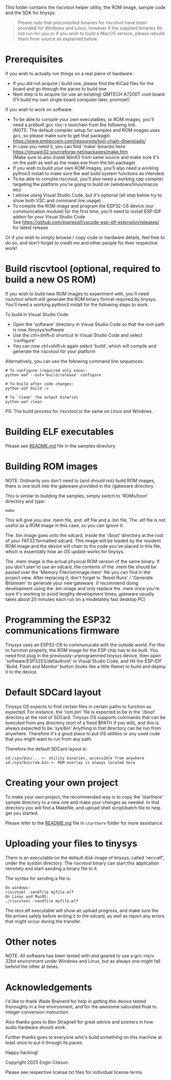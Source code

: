 This folder contains the riscvtool helper utility, the ROM image, sample code and the SDK for tinysys.
> Please note that precompiled binaries for riscvtool have been provided for Windows and Linux, however if the supplied binaries do not run for you or if you wish to build a MacOS version, please rebuild them from source as explained below.

# Prerequisites

If you wish to actually run things on a real piece of hardware:
- If you did not acquire / build one, please find the KiCad files for the board and go through the paces to build one
- Next step is to acquire (or use an existing) QMTECH A7200T core board (I'll build my own single board computer later, promise!)

If you wish to work on software:
- To be able to compile your own executables, or ROM images, you'll need a prebuilt gcc risc-v toolchain from the following link.
<br>(NOTE: The default compiler setup for samples and ROM images uses gcc, so please make sure to get that package)
<br>https://www.embecosm.com/resources/tool-chain-downloads/
- In case you need it, you can find 'make' binaries here:
<br>https://gnuwin32.sourceforge.net/packages/make.htm
<br>(Make sure to also install libintl3 from same source and make sure it's on the path as well as the make.exe from the bin package)
- If you wish to build your own ROM images, you'll also need a working python3 install to make sure the waf build system functions as intended.
- To be able to compile riscvtool, you'll also need a working cpp compiler targeting the platform you're going to build on (windows/linux/macos etc)
- I advise using Visual Studio Code, but it's optional (all step below try to show both VSC and command line usage)
- To compile the ROM image and program the ESP32-C6 device (our communication module) for the first time, you'll need to install ESP-IDF addon for your Visual Studio Code
<br>See https://github.com/espressif/vscode-esp-idf-extension/releases/ for latest release

Or if you wish to simply browse / copy code or hardware details, feel free to do so, and don't forget to credit me and other people for their respective work!

# Build riscvtool (optional, required to build a new OS ROM)

If you wish to build new ROM images to experiment with, you'll need riscvtool which will generate the ROM binary format required by tinysys. You'll need a working python3 install for the following steps to work.

To build in Visual Studio Code:
- Open the 'software' directory in Visual Studio Code so that the root path is now /tinysys/software
- Use the ctrl+shift+b shortcut in Visual Studio Code and select 'configure'
- You can now ctrl+shift+b again select 'build', which will compile and generate the riscvtool for your platform

Alternatively, you can use the following command line sequences:
```
# To configure (required only once):
python waf --out='build/release' configure

# To build after code changes:
python waf build -v

# To 'clean' the output binaries
python waf clean
```
PS: The build process for riscvtool is the same on Linux and Windows.

# Building ELF executables

Please see [README.md](./samples/README.md) file in the samples directory

# Building ROM images

NOTE: Ordinarily you don't need to (and should not) build ROM images, there is one built into the gateware provided in the /gateware directory.

This is similar to building the samples, simply switch to 'ROMs/boot' directory and type:

```
make
```

This will give you one .mem file, and .elf file and a .bin file. The .elf file is not useful as a ROM image in this case, so you can ignore it.

The .bin image goes onto the sdcard, inside the '/boot' directory at the root of your FAT32 formatted sdcard. This image will be loaded by the resident ROM image and the device will chain to the code you've placed in this file, which is essentially how an OS update works for tinysys.

The .mem image is the actual physical ROM version of the same binary. If you don't plan to use an sdcard, the contents of the .mem file should be pasted over the 'Memory File/romimage.mem' file you can find in the project view. After replacing it, don't forget to 'Reset Runs' / 'Generate Bitstream' to generate your new gateware. (I recommend doing development using the .bin image and only replace the .mem once you're sure it's working to avoid lengthy development times, gateware usually takes about 20 minutes each run on a modetately fast desktop PC)

# Programming the ESP32 communications firmware

Tinysys uses an ESP32-C6 to communucate with the outside world. For this to function properly, the ROM image for the ESP chip has to be built. You need first plug in the previously-unprogrammed tinysys device, then open 'software/ESP32S3/defaultrom' in Visual Studio Code, and Hit the ESP-IDF 'Build, Flash and Monitor' button (looks like a little flame) to build and deploy it to the device.

# Default SDCard layout

Tinysys OS expects to find certain files in certain paths to function as expected. For instance, the 'rom.bin' file is expected to be in the '/boot' directory at the root of SDCard. Tinysys OS supports commands that can be executed from any directory (sort of a fixed $PATH if you will), and this is always expected to be 'sys/bin' Anything in that directory can be run from anywhere. Therefore it's a good place to put OS utilities or any used code that you might want to run from any path.

Therefore the default SDCard layout is:

```
sd:/sys/bin/... <- utility binaries, accessible from anywhere
sd:/sys/bin/rom.bin <- ROM overlay is always located here
```

# Creating your own project

To make your own project, the recommended way is to copy the 'starthere' sample directory to a new one and make your changes as needed. In that directory you will find a Makefile, and upload shell script/batch file to help get you started.

Please refer to the [README.md](./samples/starthere/README.md) file in `starthere` folder for more assistance.

# Uploading your files to tinysys

There is an executable on the default disk image of tinysys, called 'recv.elf', under the sys\bin directory. The riscvtool binary can start this application remotely and start sending a binary file to it.

The syntax for sending a file is:
```
On windows:
riscvtool -sendfile myfile.elf
On Linux and MacOS:
./riscvtool -sendfile myfile.elf
```

The recv.elf executable will show an upload progress, and make sure the file arrives safely before writing it to the sdcard, as well as report any errors that might occur during the transfer.

# Other notes

NOTE: All software has been tested with and geared to use a gcc-riscv 32bit environment under Windows and Linux, but as always one might fall behind the other at times.

# Acknowledgements

I'd like to thank Wade Brainerd for help in getting this device tested thoroughly in a live environment, and for the awesome saturated float to integer conversion instruction.

Also thanks goes to Ben Stragnell for great advice and pointers in how audio hardware should work.

Further thanks goes to everyone who's build something on this machine at least once to put it through its paces.

Happy hacking!

Copyright 2025 Engin Cilasun

Please see respective license.txt files for individual license terms
